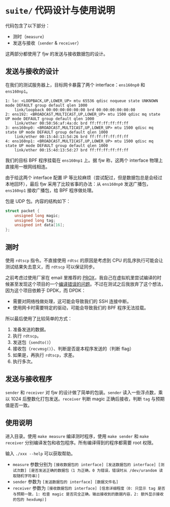 # `suite/` 代码设计与使用说明

代码包含了以下部分：

- 测时（`measure`）
- 发送与接收（`sender` & `receiver`）

这两部分都使用了 fjw 的发送与接收数据包的设计。

## 发送与接收的设计

在我们的测试服务器上，目标网卡暴露了两个 interface：`ens160np0` 和 `ens160np1`。

```
1: lo: <LOOPBACK,UP,LOWER_UP> mtu 65536 qdisc noqueue state UNKNOWN mode DEFAULT group default qlen 1000
    link/loopback 00:00:00:00:00:00 brd 00:00:00:00:00:00
2: ens192: <BROADCAST,MULTICAST,UP,LOWER_UP> mtu 1500 qdisc mq state UP mode DEFAULT group default qlen 1000
    link/ether 00:50:56:af:4a:dc brd ff:ff:ff:ff:ff:ff
3: ens160np0: <BROADCAST,MULTICAST,UP,LOWER_UP> mtu 1500 qdisc mq state UP mode DEFAULT group default qlen 1000
    link/ether 00:15:4d:13:5d:26 brd ff:ff:ff:ff:ff:ff
4: ens160np1: <BROADCAST,MULTICAST,UP,LOWER_UP> mtu 1500 qdisc mq state UP mode DEFAULT group default qlen 1000
    link/ether 00:15:4d:13:5d:27 brd ff:ff:ff:ff:ff:ff
```

我们的目标 BPF 程序挂载在 `ens160np1` 上。据 fjw 称，这两个 interface 物理上直接用一根网线相连。

由于给这两个 interface 配置 IP 等比较麻烦（尝试配过，但是数据包总是会经过本地回环），最后 fjw 采用了比较省事的办法：从 `ens160np0` 发送广播包，`ens160np1` 接收广播包，给 BPF 程序做处理。

包是 UDP 包。内容的结构如下：

```c
struct packet {
    unsigned long magic;
    unsigned long tag;
    unsigned int data[16];
};
```

## 测时

使用 `rdtscp` 指令。不直接使用 `rdtsc` 的原因是考虑到 CPU 的乱序执行可能会让测试结果失去意义，而 `rdtscp` 可以保证同步。

之前考虑过使用厂家在 email 里推荐的 [PROX](https://github.com/nvf-crucio/PROX)，我自己在虚拟机里尝试编译的时候甚至发现这个项目的一个[编译错误的问题](https://github.com/nvf-crucio/PROX/commit/305f09d6d9488d8bc3ab40a3955ad878c86780c6#r33680319)。不过在测试之后我放弃了这个想法，因为这个项目依赖于 DPDK，而 DPDK：

- 需要对网络栈做处理，这可能会导致我们的 SSH 连接中断。
- 使用网卡时需要特定的驱动，可能会导致我们的 BPF 程序无法挂载。

所以最后使用了比较简单的方式：

1. 准备发送的数据。
2. 执行 `rdtscp`。
3. 发送包（`sendto()`）
4. 接收包（`recvmsg()`）、判断是否是本程序发送的（判断 flag）
5. 如果是，再执行 `rdtscp`，求差。
6. 执行多次。

## 发送与接收程序

`sender` 和 `receiver` 对 fjw 的设计做了简单的包装。`sender` 读入一些浮点数，乘以 1024 后整数化打包发送。`receiver` 判断 magic 正确后接收，判断 `tag` 与预期值是否一致。

## 使用说明

进入目录。使用 `make measure` 编译测时程序，使用 `make sender` 和 `make receiver` 分别编译发包和收包程序。所有编译得到的程序都需要 root 权限。

输入 `./xxx --help` 可以获取帮助。

- `measure` 参数分别为 `[接收数据包的 interface] [发送数据包的 interface] [测试次数] [是否发送正确的数据包（1 为正确，0 为错误，错误时从 /dev/urandom 读取随机字符串）]`
- `sender` 参数为 `[发送数据包的 interface] [数据文件名]`
- `receiver` 参数为 `[接收数据包的 interface] [信息详细程度（0: 只显示 tag 是否与预期一致，1: 检查 magic 是否完全正确，输出接收到的数据内容，2: 额外显示接收的包的 hexdump）]`

